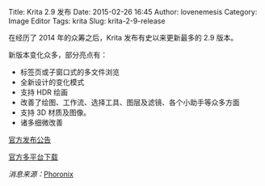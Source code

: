 Title: Krita 2.9 发布
Date: 2015-02-26 16:45
Author: lovenemesis
Category: Image Editor
Tags: krita
Slug: krita-2-9-release

在经历了 2014 年的众筹之后，Krita 发布有史以来更新最多的 2.9 版本。

新版本变化众多，部分亮点有：

* 标签页或子窗口式的多文件浏览  
* 全新设计的变化模式  
* 支持 HDR 绘画  
* 改善了绘图、工作流、选择工具、图层及滤镜、各个小助手等众多方面  
* 支持 3D 材质及图像。  
* 诸多细微改善

[官方发布公告](https://krita.org/krita-2-9-the-kickstarter-release/)

[官方多平台下载](https://krita.org/download/krita-desktop/)

*消息来源：*[Phoronix](http://www.phoronix.com/scan.php?page=news\_item&px=Krita-2.9-Released)
